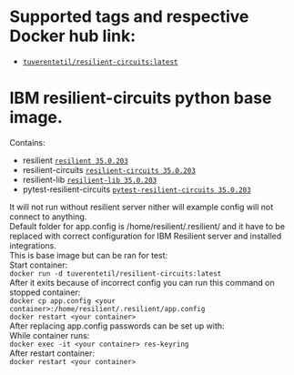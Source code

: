 <h1>Supported tags and respective Docker hub link: </h1>
<ul>
<li><a href="https://hub.docker.com/repository/docker/tuverentetil/resilient-circuits"><code>tuverentetil/resilient-circuits:latest</code></a></li>
</ul>
<h1>IBM resilient-circuits python base image. </h1>
Contains:<br>
<ul>
<li>resilient <a href="https://pypi.org/project/resilient/"><code>resilient 35.0.203</code></a></li>
<li>resilient-circuits <a href="https://pypi.org/project/resilient-circuits/"><code>resilient-circuits 35.0.203</code></a></li>
<li>resilient-lib <a href="https://pypi.org/project/resilient-lib/"><code>resilient-lib 35.0.203</code></a></li>
<li>pytest-resilient-circuits <a href="https://pypi.org/project/pytest-resilient-circuits/"><code>pytest-resilient-circuits 35.0.203</code></a></li>
</ul>
It will not run without resilient server nither will example config will not connect to anything.<br>
Default folder for app.config is /home/resilient/.resilient/ and it have to be replaced with correct configuration for IBM Resilient server and installed integrations.<br>
This is base image but can be ran for test:<br>
Start container:<br>
<code>docker run -d tuverentetil/resilient-circuits:latest</code><br>
After it exits because of incorrect config you can run this command on stopped container:<br>
<code>docker cp app.config &lt;your container&gt;:/home/resilient/.resilient/app.config</code><br>
<code>docker restart &lt;your container&gt;</code><br>
After replacing app.config passwords can be set up with: <br>
While container runs:<br>  <code>docker exec -it &lt;your container&gt; res-keyring</code><br>
After restart container:<br> <code>docker restart &lt;your container&gt;</code>


